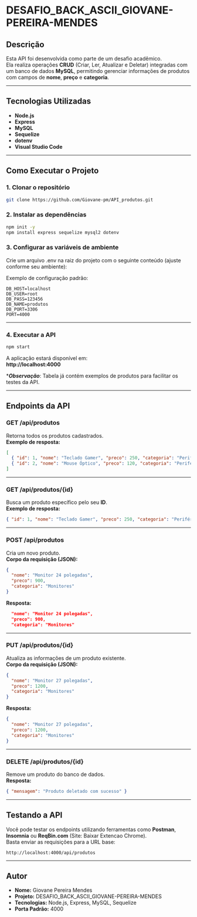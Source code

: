 #  DESAFIO_BACK_ASCII_GIOVANE-PEREIRA-MENDES

##  Descrição  
Esta API foi desenvolvida como parte de um desafio acadêmico.  
Ela realiza operações **CRUD** (Criar, Ler, Atualizar e Deletar) integradas com um banco de dados **MySQL**, permitindo gerenciar informações de produtos com campos de **nome**, **preço** e **categoria**.

---

##  Tecnologias Utilizadas  
- **Node.js**  
- **Express**  
- **MySQL**  
- **Sequelize**  
- **dotenv**  
- **Visual Studio Code**

---

##  Como Executar o Projeto  

### 1. Clonar o repositório  
```bash
git clone https://github.com/Giovane-pm/API_produtos.git
```

### 2. Instalar as dependências  
```cmd
npm init -y
npm install express sequelize mysql2 dotenv
```

### 3. Configurar as variáveis de ambiente  
Crie um arquivo .env na raiz do projeto com o seguinte conteúdo (ajuste conforme seu ambiente):

Exemplo de configuração padrão:
```
DB_HOST=localhost
DB_USER=root
DB_PASS=123456
DB_NAME=produtos
DB_PORT=3306
PORT=4000
```
---

### 4. Executar a API  
```bash
npm start
```

A aplicação estará disponível em:  
 **http://localhost:4000**

****Observação***: Tabela já contém exemplos de produtos para facilitar os testes da API.

---
##  Endpoints da API  

### **GET** /api/produtos 
Retorna todos os produtos cadastrados.  
**Exemplo de resposta:**
```json
[
  { "id": 1, "nome": "Teclado Gamer", "preco": 250, "categoria": "Periféricos" },
  { "id": 2, "nome": "Mouse Óptico", "preco": 120, "categoria": "Periféricos" }
]
```

---

### **GET**  /api/produtos/{id} 
Busca um produto específico pelo seu **ID**.  
**Exemplo de resposta:**
```json
{ "id": 1, "nome": "Teclado Gamer", "preco": 250, "categoria": "Periféricos" }
```

---

### **POST**  /api/produtos 
Cria um novo produto.  
**Corpo da requisição (JSON):**
```json
{
  "nome": "Monitor 24 polegadas",
  "preco": 900,
  "categoria": "Monitores"
}
```
**Resposta:**
```json
  "nome": "Monitor 24 polegadas",
  "preco": 900,
  "categoria": "Monitores"
```

---

### **PUT**  /api/produtos/{id} 
Atualiza as informações de um produto existente.  
**Corpo da requisição (JSON):**
```json
{
  "nome": "Monitor 27 polegadas",
  "preco": 1200,
  "categoria": "Monitores"
}
```
**Resposta:**
```json
{
  "nome": "Monitor 27 polegadas",
  "preco": 1200,
  "categoria": "Monitores"
}
```

---

### **DELETE** /api/produtos/{id}  
Remove um produto do banco de dados.  
**Resposta:**
```json
{ "mensagem": "Produto deletado com sucesso" }
```

---

##  Testando a API  
Você pode testar os endpoints utilizando ferramentas como **Postman**, **Insomnia** ou **ReqBin.com** (Site: Baixar Extencao Chrome).  
Basta enviar as requisições para a URL base:  
```
http://localhost:4000/api/produtos
```

---

##  Autor  
- **Nome:** Giovane Pereira Mendes  
- **Projeto:** DESAFIO_BACK_ASCII_GIOVANE-PEREIRA-MENDES  
- **Tecnologias:** Node.js, Express, MySQL, Sequelize  
- **Porta Padrão:** 4000  

